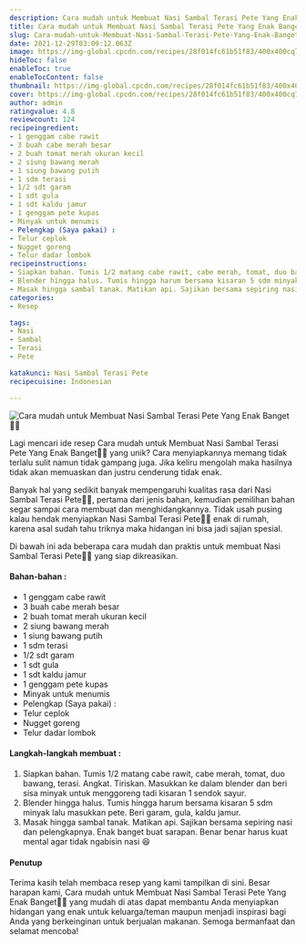 ```yaml
---
description: Cara mudah untuk Membuat Nasi Sambal Terasi Pete Yang Enak Banget"
title: Cara mudah untuk Membuat Nasi Sambal Terasi Pete Yang Enak Banget
slug: Cara-mudah-untuk-Membuat-Nasi-Sambal-Terasi-Pete-Yang-Enak-Banget
date: 2021-12-29T03:09:12.063Z
image: https://img-global.cpcdn.com/recipes/28f014fc61b51f83/400x400cq70/photo.jpg
hideToc: false
enableToc: true
enableTocContent: false
thumbnail: https://img-global.cpcdn.com/recipes/28f014fc61b51f83/400x400cq70/photo.jpg
cover: https://img-global.cpcdn.com/recipes/28f014fc61b51f83/400x400cq70/photo.jpg
author: admin
ratingvalue: 4.8
reviewcount: 124
recipeingredient:
- 1 genggam cabe rawit
- 3 buah cabe merah besar
- 2 buah tomat merah ukuran kecil
- 2 siung bawang merah
- 1 siung bawang putih
- 1 sdm terasi
- 1/2 sdt garam
- 1 sdt gula
- 1 sdt kaldu jamur
- 1 genggam pete kupas
- Minyak untuk menumis
- Pelengkap (Saya pakai) :
- Telur ceplok
- Nugget goreng
- Telur dadar lombok
recipeinstructions:
- Siapkan bahan. Tumis 1/2 matang cabe rawit, cabe merah, tomat, duo bawang, terasi. Angkat. Tiriskan. Masukkan ke dalam blender dan beri sisa minyak untuk menggoreng tadi kisaran 1 sendok sayur.
- Blender hingga halus. Tumis hingga harum bersama kisaran 5 sdm minyak lalu masukkan pete. Beri garam, gula, kaldu jamur.
- Masak hingga sambal tanak. Matikan api. Sajikan bersama sepiring nasi dan pelengkapnya. Enak banget buat sarapan. Benar benar harus kuat mental agar tidak ngabisin nasi 😆
categories:
- Resep

tags:
- Nasi
- Sambal
- Terasi
- Pete

katakunci: Nasi Sambal Terasi Pete
recipecuisine: Indonesian

---
```


![Cara mudah untuk Membuat Nasi Sambal Terasi Pete Yang Enak Banget👩‍🍳](https://img-global.cpcdn.com/recipes/28f014fc61b51f83/400x400cq70/photo.jpg)

Lagi mencari ide resep Cara mudah untuk Membuat Nasi Sambal Terasi Pete Yang Enak Banget👩‍🍳 yang unik? Cara menyiapkannya memang tidak terlalu sulit namun tidak gampang juga. Jika keliru mengolah maka hasilnya tidak akan memuaskan dan justru cenderung tidak enak.

Banyak hal yang sedikit banyak mempengaruhi kualitas rasa dari Nasi Sambal Terasi Pete👩‍🍳, pertama dari jenis bahan, kemudian pemilihan bahan segar sampai cara membuat dan menghidangkannya. Tidak usah pusing kalau hendak menyiapkan Nasi Sambal Terasi Pete👩‍🍳 enak di rumah, karena asal sudah tahu triknya maka hidangan ini bisa jadi sajian spesial.

Di bawah ini ada beberapa cara mudah dan praktis untuk membuat Nasi Sambal Terasi Pete👩‍🍳 yang siap dikreasikan.

<!--inarticleads1-->

#### Bahan-bahan :

- 1 genggam cabe rawit
- 3 buah cabe merah besar
- 2 buah tomat merah ukuran kecil
- 2 siung bawang merah
- 1 siung bawang putih
- 1 sdm terasi
- 1/2 sdt garam
- 1 sdt gula
- 1 sdt kaldu jamur
- 1 genggam pete kupas
- Minyak untuk menumis
- Pelengkap (Saya pakai) :
- Telur ceplok
- Nugget goreng
- Telur dadar lombok

<!--inarticleads2-->

#### Langkah-langkah membuat :

1. Siapkan bahan. Tumis 1/2 matang cabe rawit, cabe merah, tomat, duo bawang, terasi. Angkat. Tiriskan. Masukkan ke dalam blender dan beri sisa minyak untuk menggoreng tadi kisaran 1 sendok sayur.
1. Blender hingga halus. Tumis hingga harum bersama kisaran 5 sdm minyak lalu masukkan pete. Beri garam, gula, kaldu jamur.
1. Masak hingga sambal tanak. Matikan api. Sajikan bersama sepiring nasi dan pelengkapnya. Enak banget buat sarapan. Benar benar harus kuat mental agar tidak ngabisin nasi 😆

#### Penutup

Terima kasih telah membaca resep yang kami tampilkan di sini. Besar harapan kami, Cara mudah untuk Membuat Nasi Sambal Terasi Pete Yang Enak Banget👩‍🍳 yang mudah di atas dapat membantu Anda menyiapkan hidangan yang enak untuk keluarga/teman maupun menjadi inspirasi bagi Anda yang berkeinginan untuk berjualan makanan. Semoga bermanfaat dan selamat mencoba!